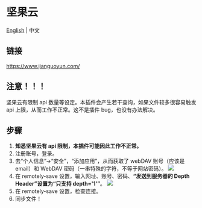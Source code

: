 # 坚果云

[English](./README.md) | 中文

## 链接

<https://www.jianguoyun.com/>

## 注意！！！

坚果云有限制 api 数量等设定。本插件会产生若干查询，如果文件较多很容易触发 api 上限，从而工作不正常。这不是插件 bug，也没有办法解决。

## 步骤

1. **知悉坚果云有 api 限制，本插件可能因此工作不正常。**
2. 注册账号，登录。
3. 去“个人信息”->“安全”，“添加应用”，从而获取了 webDAV 账号（应该是 email）和 WebDAV 密码（一串特殊的字符，不等于网站密码）。
   ![](./webdav_jianguoyun.cn.png)
4. 在 remotely-save 设置，输入网址、账号、密码、**“发送到服务器的 Depth Header”设置为“只支持 depth='1'”**。
   ![](./webdav_jianguoyun_rs_settting.cn.png)
5. 在 remotely-save 设置，检查连接。
6. 同步文件！
